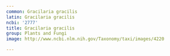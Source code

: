 ```yaml
---
common: Gracilaria gracilis
latin: Gracilaria gracilis
ncbi: '2777'
title: Gracilaria gracilis
group: Plants and Fungi
image: http://www.ncbi.nlm.nih.gov/Taxonomy/taxi/images/4220

---
```

